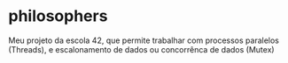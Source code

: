 # philosophers
Meu projeto da escola 42, que permite trabalhar com processos paralelos (Threads), e escalonamento de dados ou concorrênca de dados (Mutex)
